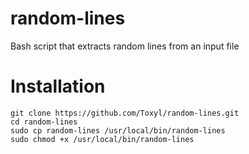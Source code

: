 # random-lines
Bash script that extracts random lines from an input file

# Installation
```
git clone https://github.com/Toxyl/random-lines.git
cd random-lines
sudo cp random-lines /usr/local/bin/random-lines
sudo chmod +x /usr/local/bin/random-lines
```
